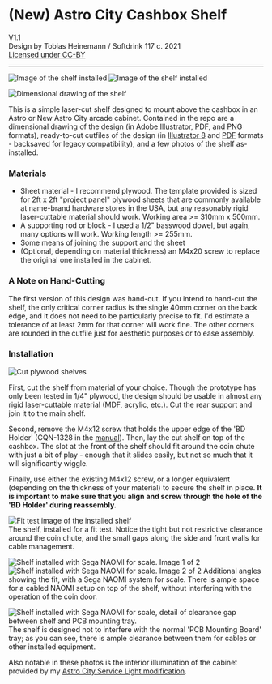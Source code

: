 # (New) Astro City Cashbox Shelf

V1.1   
Design by Tobias Heinemann / Softdrink 117 c. 2021  
[Licensed under CC-BY](./LICENSE)

-----

![Image of the shelf installed](./photos/finishedInstall_01.jpg)
![Image of the shelf installed](./photos/finishedInstall_03.jpg)

![Dimensional drawing of the shelf](./dimensional_drawing/AstroCity_Shelf_V1-1_Dimensions.png)

This is a simple laser-cut shelf designed to mount above the cashbox in an Astro or New Astro City arcade cabinet. Contained in the repo are a dimensional drawing of the design (in [Adobe Illustrator](./dimensional_drawing/AstroCity_Shelf_V1-1_Dimensions.ai), [PDF](./dimensional_drawing/AstroCity_Shelf_V1-1_Dimensions_copy.pdf), and [PNG](./dimensional_drawing/AstroCity_Shelf_V1-1_Dimensions.png) formats), ready-to-cut cutfiles of the design (in [Illustrator 8](./cutfile/AstroCity_Shelf_V1-1_CUTFILE.ai) and [PDF](./cutfile/AstroCity_Shelf_V1-1_CUTFILE_copy.pdf) formats - backsaved for legacy compatibility), and a few photos of the shelf as-installed.

### Materials

- Sheet material - I recommend plywood. The template provided is sized for 2ft x 2ft "project panel" plywood sheets that are commonly available at name-brand hardware stores in the USA, but any reasonably rigid laser-cuttable material should work. Working area >= 310mm x 500mm.
- A supporting rod or block - I used a 1/2" basswood dowel, but again, many options will work. Working length >= 255mm.
- Some means of joining the support and the sheet
- (Optional, depending on material thickness) an M4x20 screw to replace the original one installed in the cabinet.

### A Note on Hand-Cutting

The first version of this design was hand-cut. If you intend to hand-cut the shelf, the only critical corner radius is the single 40mm corner on the back edge, and it does not need to be particularly precise to fit. I'd estimate a tolerance of at least 2mm for that corner will work fine. The other corners are rounded in the cutfile just for aesthetic purposes or to ease assembly.

### Installation

![Cut plywood shelves](./photos/layers.jpg)

First, cut the shelf from material of your choice. Though the prototype has only been tested in 1/4" plywood, the design should be usable in almost any rigid laser-cuttable material (MDF, acrylic, etc.). Cut the rear support and join it to the main shelf.

Second, remove the M4x12 screw that holds the upper edge of the 'BD Holder' (CQN-1328 in the [manual](https://wiki.arcadeotaku.com/w/File:Sega_New_Astro_City_Manual.pdf)). Then, lay the cut shelf on top of the cashbox. The slot at the front of the shelf should fit around the coin chute with just a bit of play - enough that it slides easily, but not so much that it will significantly wiggle.

Finally, use either the existing M4x12 screw, or a longer equivalent (depending on the thickness of your material) to secure the shelf in place. **It is important to make sure that you align and screw through the hole of the 'BD Holder' during reassembly.**

![Fit test image of the installed shelf](./photos/fitTest1.jpg)  
The shelf, installed for a fit test. Notice the tight but not restrictive clearance around the coin chute, and the small gaps along the side and front walls for cable management.

![Shelf installed with Sega NAOMI for scale. Image 1 of 2](./photos/finishedInstall_01.jpg)
![Shelf installed with Sega NAOMI for scale. Image 2 of 2](./photos/finishedInstall_02.jpg)
Additional angles showing the fit, with a Sega NAOMI system for scale. There is ample space for a cabled NAOMI setup on top of the shelf, without interfering with the operation of the coin door.

![Shelf installed with Sega NAOMI for scale, detail of clearance gap between shelf and PCB mounting tray.](./photos/finishedInstall_Clearance.jpg)
The shelf is designed not to interfere with the normal 'PCB Mounting Board' tray; as you can see, there is ample clearance between them for cables or other installed equipment.

Also notable in these photos is the interior illumination of the cabinet provided by my [Astro City Service Light modification](https://github.com/Softdrink117/new-astro-city-service-light-brackets).
